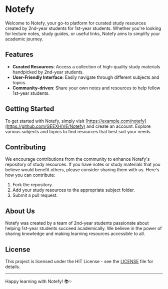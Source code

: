 # Notefy

Welcome to Notefy, your go-to platform for curated study resources created by 2nd-year students for 1st-year students. Whether you're looking for lecture notes, study guides, or useful links, Notefy aims to simplify your academic journey.

## Features

- **Curated Resources**: Access a collection of high-quality study materials handpicked by 2nd-year students.
- **User-Friendly Interface**: Easily navigate through different subjects and topics.
- **Community-driven**: Share your own notes and resources to help fellow 1st-year students.

## Getting Started

To get started with Notefy, simply visit [https://example.com/notefy](https://github.com/GEEXHIVE/Notefy) and create an account. Explore various subjects and topics to find resources that best suit your needs.

## Contributing

We encourage contributions from the community to enhance Notefy's repository of study resources. If you have notes or study materials that you believe would benefit others, please consider sharing them with us. Here's how you can contribute:

1. Fork the repository.
2. Add your study resources to the appropriate subject folder.
3. Submit a pull request.



## About Us

Notefy was created by a team of 2nd-year students passionate about helping 1st-year students succeed academically. We believe in the power of sharing knowledge and making learning resources accessible to all.

## License

This project is licensed under the HIT License - see the [LICENSE](LICENSE) file for details.

---

Happy learning with Notefy! 📚✨
